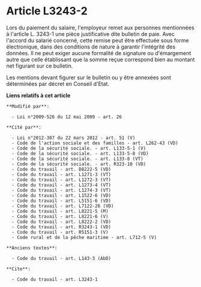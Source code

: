 # Article L3243-2

Lors du paiement du salaire, l'employeur remet aux personnes mentionnées à l'article L. 3243-1 une pièce justificative dite
bulletin de paie. Avec l'accord du salarié concerné, cette remise peut être effectuée sous forme électronique, dans des
conditions de nature à garantir l'intégrité des données. Il ne peut exiger aucune formalité de signature ou d'émargement
autre que celle établissant que la somme reçue correspond bien au montant net figurant sur ce bulletin. 

Les mentions devant figurer sur le bulletin ou y être annexées sont déterminées par décret en Conseil d'Etat.

**Liens relatifs à cet article**

	**Modifié par**:

	  - Loi n°2009-526 du 12 mai 2009 - art. 26

	**Cité par**:

	  - Loi n°2012-387 du 22 mars 2012 - art. 51 (V)
	  - Code de l'action sociale et des familles - art. L262-43 (VD)
	  - Code de la sécurité sociale. - art. L133-5-1 (V)
	  - Code de la sécurité sociale. - art. L133-5-8 (VD)
	  - Code de la sécurité sociale. - art. L133-8 (VT)
	  - Code de la sécurité sociale. - art. R323-10 (VD)
	  - Code du travail - art. D8222-5 (VD)
	  - Code du travail - art. L1271-3 (VT)
	  - Code du travail - art. L1272-3 (VT)
	  - Code du travail - art. L1273-4 (VT)
	  - Code du travail - art. L1274-3 (VT)
	  - Code du travail - art. L1522-6 (VD)
	  - Code du travail - art. L5151-6 (VD)
	  - Code du travail - art. L7122-26 (VD)
	  - Code du travail - art. L8221-5 (M)
	  - Code du travail - art. L8221-6 (V)
	  - Code du travail - art. L8222-2 (VD)
	  - Code du travail - art. R3243-1 (VD)
	  - Code du travail - art. R5151-3 (V)
	  - Code rural et de la pêche maritime - art. L712-5 (V)

	**Anciens textes**:

	  - Code du travail - art. L143-3 (AbD)

	**Cite**:

	  - Code du travail - art. L3243-1
